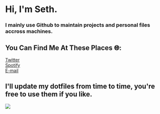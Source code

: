 # Hi, I'm Seth.
<h3> I mainly use Github to maintain projects and personal files accross machines.<h3/>

## You Can Find Me At These Places 🌐:
<a href="https://twitter.com/Seth06098372" >Twitter<a/>
<br />
<a href="https://open.spotify.com/user/qwr2j3sfc6quajm51dtz54sde?si=c91e27cd71b4497a" >Spotify<a/>
<br />
<a href="mailto:%20SethThyer.Business@gmail.com?Subject=Want%27s%20To%20Chat!" >E-mail<a/>
<br />

## I'll update my dotfiles from time to time, you're free to use them if you like.
<img src={desktop.png}>
